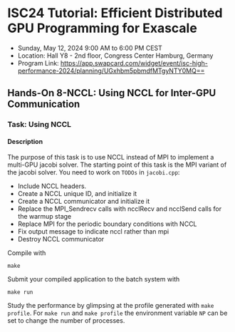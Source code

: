 # ISC24 Tutorial: Efficient Distributed GPU Programming for Exascale

-   Sunday, May 12, 2024 9:00 AM to 6:00 PM CEST
-   Location: Hall Y8 - 2nd floor, Congress Center Hamburg, Germany
-   Program Link:
    https://app.swapcard.com/widget/event/isc-high-performance-2024/planning/UGxhbm5pbmdfMTgyNTY0MQ==
## Hands-On 8-NCCL: Using NCCL for Inter-GPU Communication

### Task: Using NCCL

#### Description

The purpose of this task is to use NCCL instead of MPI to implement a multi-GPU jacobi solver. The starting point of this task is the MPI variant of the jacobi solver. You need to work on `TODOs` in `jacobi.cpp`:

- Include NCCL headers.
- Create a NCCL unique ID, and initialize it
- Create a NCCL communicator and initialize it
- Replace the MPI\_Sendrecv calls with ncclRecv and ncclSend calls for the warmup stage
- Replace MPI for the periodic boundary conditions with NCCL 
- Fix output message to indicate nccl rather than mpi
- Destroy NCCL communicator

Compile with

``` {.bash}
make
```

Submit your compiled application to the batch system with

``` {.bash}
make run
```

Study the performance by glimpsing at the profile generated with
`make profile`. For `make run` and `make profile` the environment variable `NP` can be set to change the number of processes.

